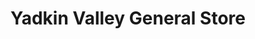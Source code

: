 ---
title: "Yadkin Valley General Store"
url: /elkin/yadkin-valley-general-store/
shop: supermarket
---